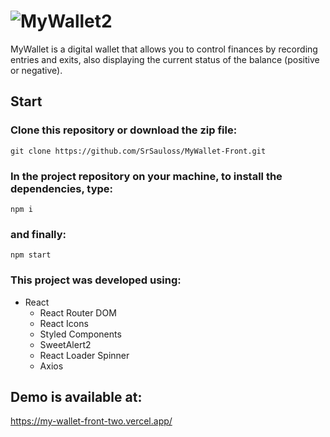 # ![MyWallet2](https://user-images.githubusercontent.com/87550368/143923173-b34d55e9-453d-4f84-b280-acd04802c755.png)

MyWallet is a digital wallet that allows you to control finances by recording entries and exits, also displaying the current status of the balance (positive or negative).

## Start

### Clone this repository or download the zip file:
`git clone https://github.com/SrSauloss/MyWallet-Front.git`
### In the project repository on your machine, to install the dependencies, type:
`npm i`
### and finally:
`npm start`
### This project was developed using:
- React
   - React Router DOM
   - React Icons
   - Styled Components
   - SweetAlert2
   - React Loader Spinner
   - Axios
   
## Demo is available at:
https://my-wallet-front-two.vercel.app/
